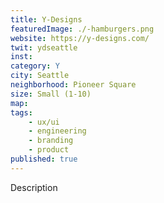 ```yaml
---
title: Y-Designs
featuredImage: ./-hamburgers.png
website: https://y-designs.com/
twit: ydseattle
inst: 
category: Y
city: Seattle
neighborhood: Pioneer Square
size: Small (1-10)
map: 
tags:
    - ux/ui
    - engineering
    - branding
    - product
published: true
---
```


Description
